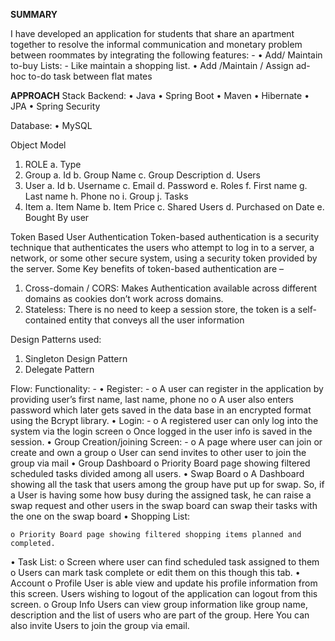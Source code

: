 <b>SUMMARY</b><p>
I have developed an application for students that share an apartment together to resolve the informal communication and monetary problem between roommates by integrating the following features: -
     • Add/ Maintain to-buy Lists: - Like maintain a shopping list.
     • Add /Maintain / Assign ad-hoc to-do task between flat mates
     </b>

<b>APPROACH</b>
Stack
Backend:
• Java
• Spring Boot
• Maven
• Hibernate
• JPA
• Spring Security

Database:
• MySQL

Object Model
1. ROLE
     a. Type
2. Group
    a. Id
    b. Group Name
    c. Group Description
    d. Users <User>
3. User
    a. Id
    b. Username
    c. Email
    d. Password
    e. Roles <Role>
    f. First name
    g. Last name
    h. Phone no
    i. Group <Group>
    j. Tasks <TaskImpL>
5. Item <TaskImpl>
    a. Item Name
    b. Item Price
    c. Shared Users <User>
    d. Purchased on Date
    e. Bought By user <User>


Token Based User Authentication Token-based authentication is a security technique that authenticates the users who attempt to log in to a server, a network, or some other secure system, using a security token provided by the server. Some Key benefits of token-based authentication are –
 1. Cross-domain / CORS: Makes Authentication available across different domains as cookies don’t work across domains. 
 2. Stateless: There is no need to keep a session store, the token is a self-contained entity that conveys all the user information
  
Design Patterns used: 
1. Singleton Design Pattern 
2. Delegate Pattern

Flow:
Functionality: -
• Register: -
    o A user can register in the application by providing user’s first name, last name, phone no
    o A user also enters password which later gets saved in the data base in an encrypted format using the Bcrypt library.
• Login: -
    o A registered user can only log into the system via the login screen
    o Once logged in the user info is saved in the session.
• Group Creation/joining Screen: -
    o  A page where user can join or create and own a group
    o User can send invites to other user to join the group via mail
• Group Dashboard
    o Priority Board page showing filtered scheduled tasks divided among all users.
• Swap Board
    o A Dashboard showing all the task that users among the group have put up for swap. So, if a User is having some how busy during the assigned task, he can raise a swap request and other users in the swap board can swap their tasks with the one on the swap board
• Shopping List:

    o Priority Board page showing filtered shopping items planned and completed.
• Task List:
    o Screen where user can find scheduled task assigned to them
    o Users can mark task complete or edit them on this though this tab.
• Account
    o Profile User is able view and update his profile information from this screen. Users wishing to logout of the application can logout from this screen.
    o Group Info Users can view group information like group name, description and the list of users who are part of the group. Here You can also invite Users to join the group via email.
